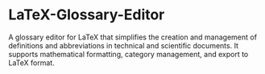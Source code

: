 # LaTeX-Glossary-Editor
A glossary editor for LaTeX that simplifies the creation and management of definitions and abbreviations in technical and scientific documents. It supports mathematical formatting, category management, and export to LaTeX format.
